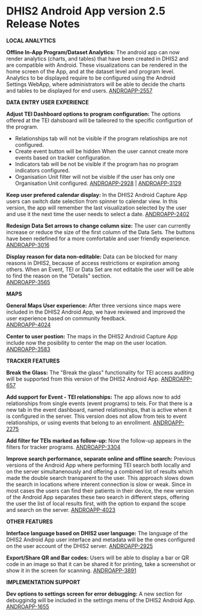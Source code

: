 # DHIS2 Android App version 2.5 Release Notes
<!-- BEGIN-WEBSITE-SYNC-ID:android -->

<!-- Analytics -->
**LOCAL ANALYTICS**

**Offline In-App Program/Dataset Analytics:** The android app can now render analytics (charts, and tables) that have been created in DHIS2 and are compatible with Android. These visualizations can be rendered in the home screen of the App, and at the dataset level and program level. Analytics to be displayed require to be configured using the Android Settings WebApp, where administrators will be able to decide the charts and tables to be displayed for end users. 
[ANDROAPP-2557](https://jira.dhis2.org/browse/ANDROAPP-2557)

**DATA ENTRY USER EXPERIENCE**

**Adjust TEI Dashboard options to program configuration:** The options offered at the TEI dahsboard will be taileored to the specific configurtion of the program.
- Relationships tab will not be visible if the program relatioships are not configured.
- Create event button will be hidden When the user cannot create more events based on tracker configuration.
- Indicators tab will be not be visible if the program has no program indicators configured.
- Organisation Unit filter will not be visible if the user has only one Organisation Unit configured.
[ANDROAPP-2928](https://jira.dhis2.org/browse/ANDROAPP-2928) | [ANDROAPP-3129](https://jira.dhis2.org/browse/ANDROAPP-3129)

**Keep user prefered calendar display:** In the DHIS2 Android Capture App users can switch date selection from spinner to calendar view. In this version, the app will remember the last visualization selected by the user and use it the next time the user needs to select a date.
[ANDROAPP-2402](https://jira.dhis2.org/browse/ANDROAPP-2402)

**Redesign Data Set arrows to change column size:** The user can currently increase or reduce the size of the first column of the Data Sets. The buttons have been redefined for a more comfortable and user friendly experience.
[ANDROAPP-3016](https://jira.dhis2.org/browse/ANDROAPP-3016)

**Display reason for data non-editable:** Data can be blocked for many reasons in DHIS2, because of access restrictions or expiration among others. When an Event, TEI or Data Set are not editable the user will be able to find the reason on the "Details" section.   
[ANDROAPP-3565](https://jira.dhis2.org/browse/ANDROAPP-3565)

**MAPS**

**General Maps User experience:** After three versions since maps were included in the DHIS2 Android App, we have reviewed and improved the user experience based on community feedback.  
[ANDROAPP-4024](https://jira.dhis2.org/browse/ANDROAPP-4024)

**Center to user postion:** The maps in the DHIS2 Android Capture App include now the posibility to center the map on the user location.  
[ANDROAPP-3583](https://jira.dhis2.org/browse/ANDROAPP-3583)

**TRACKER FEATURES**

**Break the Glass:** The "Break the glass" functionality for TEI access auditing will be supported from this version of the DHIS2 Android App.
[ANDROAPP-657](https://jira.dhis2.org/browse/ANDROAPP-657)

**Add support for Event - TEI relationships:** The app allows now to add relationships from single events (event programs) to teis. For that there is a new tab in the event dashboard, named relationships, that is active when it is configured in the server. This version does not allow from teis to event relationships, or using events that belong to an enrollment. [ANDROAPP-2275](https://jira.dhis2.org/browse/ANDROAPP-2275)

**Add filter for TEIs marked as follow-up:** Now the follow-up appears in the filters for tracker programs. 
[ANDROAPP-3304](https://jira.dhis2.org/browse/ANDROAPP-3304)

**Improve search performance, separate online and offline search:** Previous versions of the Android App where performing TEI search both locally and on the server simultanenously and offering a combined list of results which made the double search transparent to the user. This approach slows down the search in locations where interent connection is slow or weak. Since in most cases the users can find their patients in their device, the new version of the Android App separates these two search in different steps, offering the user the list of local results first, with the option to expand the scope and search on the server.
[ANDROAPP-4023](https://jira.dhis2.org/browse/ANDROAPP-4023)

**OTHER FEATURES**

**Interface language based on DHIS2 user language:** The language of the DHIS2 Android App user interface and metadata will be the ones configured on the user account of the DHIS2 server. 
[ANDROAPP-2925](https://jira.dhis2.org/browse/ANDROAPP-2925)

**Export/Share QR and Bar codes:** Users will be able to display a bar or QR code in an image so that it can be shared it for printing, take a screenshot or show it in the screen for scanning.
[ANDROAPP-3891](https://jira.dhis2.org/browse/ANDROAPP-3891)

**IMPLEMENTATION SUPPORT**

**Dev options to settings screen for error debugging:** A new section for debuggindg will be included in the settings menu of the DHIS2 Android App.
[ANDROAPP-1655](https://jira.dhis2.org/browse/ANDROAPP-1655)

<!-- END-WEBSITE-SYNC-ID:android -->
